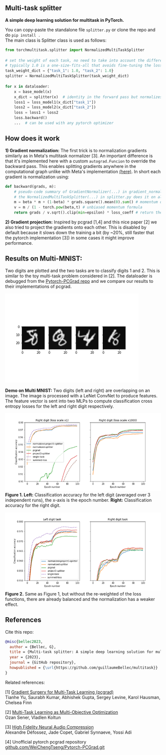 ## Multi-task splitter
**A simple deep learning solution for multitask in PyTorch.**  

You can copy-paste the standalone file `splitter.py` or clone the repo and do `pip install .`  
The main class is Splitter class is used as follows:

```python
from torchmultitask.splitter import NormalizedMultiTaskSplitter

# set the weight of each task, no need to take into account the different scales of the loss function.
# typically 1.0 is a one-size-fits-all that avoids fine-tuning the loss weights (weights between 0.1 and 10 can be tried out, to prioritize one loss)
task_weight_dict = {"task_1": 1.0, "task_2": 1.0}
splitter = NormalizedMultiTaskSplitter(task_weight_dict)

for x in dataloader:
    x = base_model(x)
    x_dict = splitter(x)  # identity in the forward pass but normalizes and project gradients in the backward pass.  
    loss1 = loss_model1(x_dict["task_1"])
    loss2 = loss_model2(x_dict["task_2"])
    loss = loss1 + loss2
    loss.backward()
    ...  # can be used with any pytorch optimizer

```

## How does it work

**1) Gradient normalization:** The first trick is to normalization gradients similarly as in Meta's multitask normalizer [3].
An important difference is that it's implemented here with a custom `autograd.Funcion` to override the backward pass.
This enables splitting gradients anywhere in the computational graph unlike with Meta's implementation [(here)](https://github.com/facebookresearch/encodec).
In short each gradient is normalization using:
```python
def backward(grads, m):
    # pseudo-code summary of GradientNormalizer(...) in gradient_normalizer.py
    # the NormalizedMultiTaskSplitter(...) in splitter.py does it on all tasks simultaneously to go faster
    m = beta * m + (1-beta) * grads.square().mean(0).sum() # momentum of the gradient norms, mean on batch dimension
    v = m / (1 - torch.pow(beta,t) # unbiased momentum formula
    return grads / v.sqrt().clip(min=epsilon) * loss_coeff # return the scalaed gradient
```

**2) Gradient projection:** Inspired by pcgrad [1,4] and this nice paper [2] we also tried to project the gradients onto each other.
This is disabled by default because it slows down the training a bit (by ~20%, still faster that the pytorch implementation [3]) in some cases it might improve performance.


## Results on Multi-MNIST:
Two digits are plotted and the two tasks are to classify digits 1 and 2.
This is similar to the toy multi-task problem considered in [2].
The dataloader is debugged from the [Pytorch-PCGrad repo](https://github.com/WeiChengTseng/Pytorch-PCGrad.git) and we compare our results to their implementations of pcgrad.  

![MNIST result2](figures/digits.png)  

<b>Demo on Multi MNIST:</b> Two digits (left and right) are overlapping on an image.
The image is processed with a LeNet ConvNet to produce features. The feature vector is sent into two MLPs to compute classification cross entropy losses for the left and right digit respectively.

![MNIST result2](figures/summary_imbalanced.png)  
<b>Figure 1. Left:</b> Classification accuracy for the left digit (averaged over 3 independent runs), the x-axis is the epoch number. 
<b>Right:</b> Classification accuracy for the right digit.


  
![MNIST result](figures/summary.png)  
<b> Figure 2.</b> Same as Figure 1, but without the re-weighted of the loss functions, there are already balanced and the normalization has a weaker effect.

## References

Cite this repo:
```bibtex
@misc{bellec2023,
  author = {Bellec, G},
  title = {Multi-task splitter: A simple deep learning solution for multitask in PyTorch},
  year = {2023},
  journal = {GitHub repository},
  howpublished = {\url{https://github.com/guillaumeBellec/multitask}}
}
```

Related references:


[1] [Gradient Surgery for Multi-Task Learning (pcgrad)](https://arxiv.org/abs/2001.06782)  
Tianhe Yu, Saurabh Kumar, Abhishek Gupta, Sergey Levine, Karol Hausman, Chelsea Finn  

[2] [Multi-Task Learning as Multi-Objective Optimization](https://proceedings.neurips.cc/paper_files/paper/2018/file/432aca3a1e345e339f35a30c8f65edce-Paper.pdf)  
Ozan Sener, Vladlen Koltun  


[3] [High Fidelity Neural Audio Compression](https://arxiv.org/abs/2210.13438)  
Alexandre Défossez, Jade Copet, Gabriel Synnaeve, Yossi Adi  
  

[4] Unofficial pytorch pcgrad repository    
[github.com/WeiChengTseng/Pytorch-PCGrad.git](https://github.com/WeiChengTseng/Pytorch-PCGrad.git)